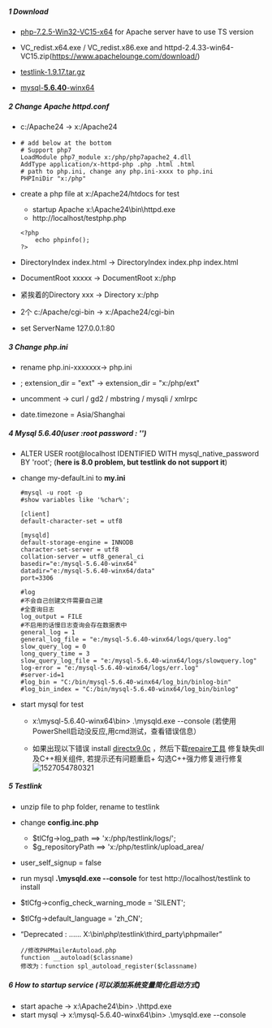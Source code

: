 ##### 1 Download 

- [php-7.2.5-Win32-VC15-x64](https://windows.php.net/download#php-7.2)  for Apache server  have to use TS version

- VC_redist.x64.exe / VC_redist.x86.exe and httpd-2.4.33-win64-VC15.zip(https://www.apachelounge.com/download/)

- [testlink-1.9.17.tar.gz](https://sourceforge.net/projects/testlink/files/latest/download?source=files)

- [mysql-**5.6.40**-winx64](https://dev.mysql.com/downloads/mysql/5.6.html#downloads)

  

##### 2 Change Apache **httpd.conf**

- c:/Apache24 -> x:/Apache24

- ```
  # add below at the bottom
  # Support php7
  LoadModule php7_module x:/php/php7apache2_4.dll
  AddType application/x-httpd-php .php .html .html
  # path to php.ini, change any php.ini-xxxx to php.ini
  PHPIniDir "x:/php"
  ```

- create a php file at x:/Apache24/htdocs for test   

  - startup Apache     x:\Apache24\bin\httpd.exe
  - http://localhost/testphp.php 

  ```
  <?php
      echo phpinfo();
  ?>
  ```

- DirectoryIndex index.html -> DirectoryIndex index.php index.html

- DocumentRoot xxxxx ->  DocumentRoot x:/php

- 紧挨着的Directory xxx -> Directory x:/php

- 2个 c:/Apache/cgi-bin -> x:/Apache24/cgi-bin 

- set ServerName 127.0.0.1:80

  

##### 3 Change **php.ini**

- rename php.ini-xxxxxxx-> php.ini

- ; extension_dir = "ext" -> extension_dir = "x:/php/ext"

- uncomment  -> curl / gd2 / mbstring / mysqli / xmlrpc 

- date.timezone = Asia/Shanghai

  

##### 4 Mysql **5.6.40**(user :root password : '')

- ALTER USER root@localhost IDENTIFIED WITH mysql_native_password BY 'root'; (**here is 8.0 problem, but testlink do not support it**)

- change my-default.ini to **my.ini**

  ```
  #mysql -u root -p
  #show variables like '%char%';
  
  [client]
  default-character-set = utf8
  
  [mysqld]
  default-storage-engine = INNODB
  character-set-server = utf8
  collation-server = utf8_general_ci
  basedir="e:/mysql-5.6.40-winx64"
  datadir="e:/mysql-5.6.40-winx64/data"
  port=3306
  
  #log  
  #不会自己创建文件需要自己建
  #全查询日志  
  log_output = FILE       
  #不启用的话慢日志查询会存在数据表中    
  general_log = 1  
  general_log_file = "e:/mysql-5.6.40-winx64/logs/query.log"
  slow_query_log = 0    
  long_query_time = 3                 
  slow_query_log_file = "e:/mysql-5.6.40-winx64/logs/slowquery.log"
  log-error = "e:/mysql-5.6.40-winx64/logs/err.log"
  #server-id=1  
  #log_bin = "C:/bin/mysql-5.6.40-winx64/log_bin/binlog-bin"
  #log_bin_index = "C:/bin/mysql-5.6.40-winx64/log_bin/binlog"
  ```

- start mysql for test   

  - x:\mysql-5.6.40-winx64\bin> .\mysqld.exe --console (若使用PowerShell启动没反应,用cmd测试，查看错误信息）

  -  如果出现以下错误   install [directx9.0c](http://www.jb51.net/softjc/368601.html) ，然后下载[repaire工具](http://www.crsky.com/soft/31471.html)   修复缺失dll及C++相关组件, 若提示还有问题重启+ 勾选C++强力修复进行修复                        ![1527054780321](.\images\mysql-error.jpg)

    

##### 5 Testlink

- unzip file to php folder, rename to testlink

- change **config.inc.php**

  - $tlCfg->log_path  ==>  'x:/php/testlink/logs/';
  - $g_repositoryPath ==> 'x:/php/testlink/upload_area/

- user_self_signup = false

- run mysql **.\mysqld.exe --console** for test http://localhost/testlink to install

- $tlCfg->config_check_warning_mode = 'SILENT';

- $tlCfg->default_language = 'zh_CN';

- “Deprecated : ...... X:\bin\php\testlink\third_party\phpmailer”

  ```
  //修改PHPMailerAutoload.php
  function __autoload($classname)
  修改为：function spl_autoload_register($classname)
  ```



##### 6 How to startup service (可以添加系统变量简化启动方式)

- start apache -> x:\Apache24\bin> .\httpd.exe
- start mysql -> x:\mysql-5.6.40-winx64\bin> .\mysqld.exe --console



